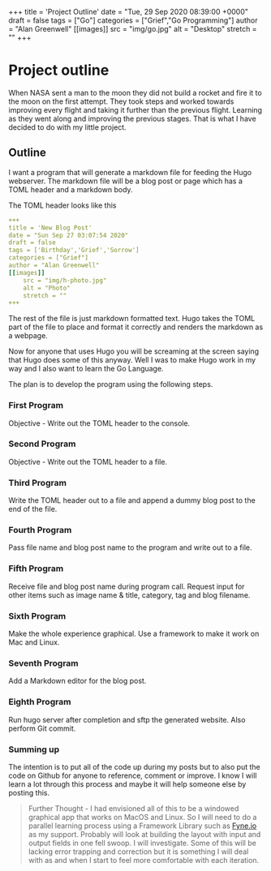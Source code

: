 +++
title = 'Project Outline'
date = "Tue, 29 Sep 2020 08:39:00 +0000"
draft = false
tags = ["Go"]
categories = ["Grief","Go Programming"]
author = "Alan Greenwell"
[[images]]
  src = "img/go.jpg"
  alt = "Desktop"
  stretch = ""
+++
# Project outline

When NASA sent a man to the moon they did not build a rocket and fire it to the moon on the first attempt. They took steps and worked towards improving every flight and taking it further than the previous flight. Learning as they went along and improving the previous stages. That is what I have decided to do with my little project.

## Outline

I want a program that will generate a markdown file for feeding the Hugo webserver. The markdown file will be a blog post or page which has a TOML header and a markdown body. 

The TOML header looks like this

```yaml
+++
title = 'New Blog Post'
date = "Sun Sep 27 03:07:54 2020"
draft = false
tags = ['Birthday','Grief','Sorrow']
categories = ["Grief"]
author = "Alan Greenwell"
[[images]]
	src = "img/h-photo.jpg"
	alt = "Photo"
	stretch = ""
+++
```

The rest of the file is just markdown formatted text. Hugo takes the TOML part of the file to place and format it correctly and renders the markdown as a webpage. 

Now for anyone that uses Hugo you will be screaming at the screen saying that Hugo does some of this anyway. Well I was to make Hugo work in my way and I also want to learn the Go Language. 

The plan is to develop the program using the following steps.

### First Program

Objective - Write out the TOML header to the console.

### Second Program

Objective - Write out the TOML header to a file.

### Third Program

Write the TOML header out to a file and append a dummy blog post to the end of the file.

### Fourth Program

Pass file name and blog post name to the program and write out to a file.

### Fifth Program

Receive file and blog post name during program call. Request input for other items such as image name & title, category, tag and blog filename.

### Sixth Program

Make the whole experience graphical. Use a framework to make it work on Mac and Linux.

### Seventh Program

Add a Markdown editor for the blog post.

### Eighth Program

Run hugo server after completion and sftp the generated website. Also perform Git commit.

### Summing up

The intention is to put all of the code up during my posts but to also put the code on Github for anyone to reference, comment or improve. I know I will learn a lot through this process and maybe it will help someone else by posting this. 

>Further Thought - I had envisioned all of this to be a windowed graphical app that works on MacOS and Linux. So I will need to do a parallel learning process using a Framework Library such as [Fyne.io](http://fyne.io) as my support. Probably will look at building the layout with input and output fields in one fell swoop. I will investigate. Some of this will be lacking error trapping and correction but it is something I will deal with as and when I start to feel more comfortable with each iteration.
